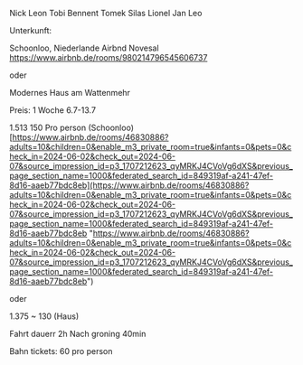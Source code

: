 
Nick
Leon
Tobi
Bennent
Tomek
Silas
Lionel
Jan
Leo


Unterkunft:

Schoonloo, Niederlande
Airbnd Novesal
https://www.airbnb.de/rooms/980214796545606737


oder

Modernes Haus am Wattenmehr 


Preis:
1 Woche 6.7-13.7 

1.513 150 Pro person (Schoonloo)
[https://www.airbnb.de/rooms/46830886?adults=10&children=0&enable_m3_private_room=true&infants=0&pets=0&check_in=2024-06-02&check_out=2024-06-07&source_impression_id=p3_1707212623_qyMRKJ4CVoVg6dXS&previous_page_section_name=1000&federated_search_id=849319af-a241-47ef-8d16-aaeb77bdc8eb](https://www.airbnb.de/rooms/46830886?adults=10&children=0&enable_m3_private_room=true&infants=0&pets=0&check_in=2024-06-02&check_out=2024-06-07&source_impression_id=p3_1707212623_qyMRKJ4CVoVg6dXS&previous_page_section_name=1000&federated_search_id=849319af-a241-47ef-8d16-aaeb77bdc8eb "https://www.airbnb.de/rooms/46830886?adults=10&children=0&enable_m3_private_room=true&infants=0&pets=0&check_in=2024-06-02&check_out=2024-06-07&source_impression_id=p3_1707212623_qyMRKJ4CVoVg6dXS&previous_page_section_name=1000&federated_search_id=849319af-a241-47ef-8d16-aaeb77bdc8eb")

oder

1.375 ~ 130 (Haus)

Fahrt dauerr 2h
Nach groning 40min

Bahn tickets: 60 pro person